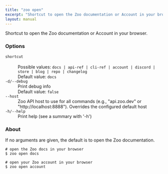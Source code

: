 ```yaml
---
title: "zoo open"
excerpt: "Shortcut to open the Zoo documentation or Account in your browser."
layout: manual
---
```


Shortcut to open the Zoo documentation or Account in your browser.

### Options

<dl class="flags">
   <dt><code>shortcut</code></dt>
   <dd><br/>Possible values: <code>docs | api-ref | cli-ref | account | discord | store | blog | repo | changelog</code><br/>Default value: <code>docs</code></dd>

   <dt><code>-d/--debug</code></dt>
   <dd>Print debug info<br/>Default value: <code>false</code></dd>

   <dt><code>--host</code></dt>
   <dd>Zoo API host to use for all commands (e.g., "api.zoo.dev" or "http://localhost:8888"). Overrides the configured default host</dd>

   <dt><code>-h/--help</code></dt>
   <dd>Print help (see a summary with '-h')</dd>
</dl>


### About

If no arguments are given, the default is to open the Zoo documentation.

```
# open the Zoo docs in your browser
$ zoo open docs

# open your Zoo account in your browser
$ zoo open account
```